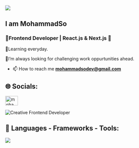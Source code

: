 <h1>
  <img src="https://readme-typing-svg.herokuapp.com/?font=Righteous&size=35&width=500&height=70&duration=4000&color=7E57C2&lines=Hi+there+👋" />
  <h2>I am MohammadSo</h2>
</h1>
<h3>🌟Frontend Developer | React.js & Next.js 🚀
</h3>
<p> 🌟Learning everyday.</p>
<p> 🌟I’m always looking for challenging work oppurtunities ahead.</p>


- 📫 How to reach me **mohammadsodev@gmail.com**

<h2>🌐 Socials:</h2>
<p align="left">
<a href="https://linkedin.com/in/mohammadsoukhtehsaraei" target="blank"><img align="center" src="https://raw.githubusercontent.com/rahuldkjain/github-profile-readme-generator/master/src/images/icons/Social/linked-in-alt.svg" alt="mohammadsoukhtehsaraei" height="30" width="40" /></a>
</p>

![Creative Frontend Developer](https://img.shields.io/badge/Creative%20Frontend-React.js%20%26%20Next.js-blue?style=for-the-badge&logo=react)



<h2>🔗 Languages - Frameworks - Tools:</h2>
<div>
  <img src="https://skillicons.dev/icons?i=html,css,js,react,nextjs,ts,tailwind,bootstrap,vscode,git,github,gitlab,figma,mongodb,docker" />
</div>

